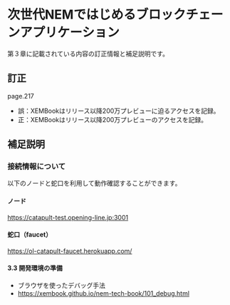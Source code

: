 # 次世代NEMではじめるブロックチェーンアプリケーション
第３章に記載されている内容の訂正情報と補足説明です。

## 訂正
page.217 
- 誤：XEMBookはリリース以降200万プレビューに迫るアクセスを記録。
- 正：XEMBookはリリース以降200万プレビューのアクセスを記録。

## 補足説明

### 接続情報について

以下のノードと蛇口を利用して動作確認することができます。
#### ノード
https://catapult-test.opening-line.jp:3001
#### 蛇口（faucet）
https://ol-catapult-faucet.herokuapp.com/

#### 3.3 開発環境の準備

- ブラウザを使ったデバッグ手法
- https://xembook.github.io/nem-tech-book/101_debug.html
